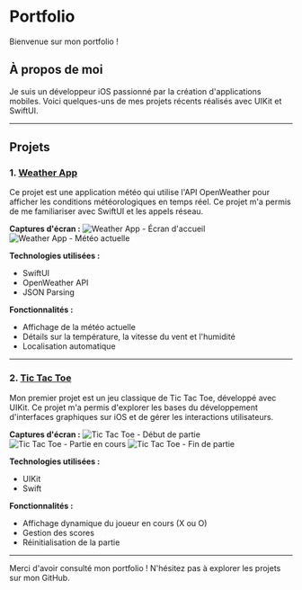 # Portfolio

Bienvenue sur mon portfolio !

## À propos de moi
Je suis un développeur iOS passionné par la création d'applications mobiles. Voici quelques-uns de mes projets récents réalisés avec UIKit et SwiftUI.

---

## Projets

### 1. [Weather App](https://github.com/votre-repo)
Ce projet est une application météo qui utilise l'API OpenWeather pour afficher les conditions météorologiques en temps réel. Ce projet m'a permis de me familiariser avec SwiftUI et les appels réseau.

**Captures d'écran :**
![Weather App - Écran d'accueil](./images/WeatherApp1.jpg)
![Weather App - Météo actuelle](./images/WeatherApp2.jpg)

**Technologies utilisées :**
- SwiftUI
- OpenWeather API
- JSON Parsing

**Fonctionnalités :**
- Affichage de la météo actuelle
- Détails sur la température, la vitesse du vent et l'humidité
- Localisation automatique

---

### 2. [Tic Tac Toe](https://github.com/votre-repo)
Mon premier projet est un jeu classique de Tic Tac Toe, développé avec UIKit. Ce projet m'a permis d'explorer les bases du développement d'interfaces graphiques sur iOS et de gérer les interactions utilisateurs.

**Captures d'écran :**
![Tic Tac Toe - Début de partie](./images/TicTacToe1.jpg)
![Tic Tac Toe - Partie en cours](./images/TicTacToe2.jpg)
![Tic Tac Toe - Fin de partie](./images/TicTacToe3.jpg)

**Technologies utilisées :**
- UIKit
- Swift

**Fonctionnalités :**
- Affichage dynamique du joueur en cours (X ou O)
- Gestion des scores
- Réinitialisation de la partie

---

Merci d'avoir consulté mon portfolio ! N'hésitez pas à explorer les projets sur mon GitHub.

